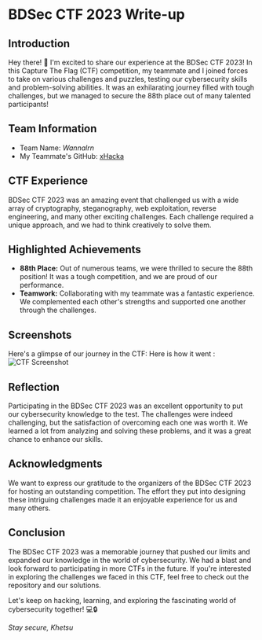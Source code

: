 # BDSec CTF 2023 Write-up

## Introduction

Hey there! 👋 I'm excited to share our experience at the BDSec CTF 2023! In this Capture The Flag (CTF) competition, my teammate and I joined forces to take on various challenges and puzzles, testing our cybersecurity skills and problem-solving abilities. It was an exhilarating journey filled with tough challenges, but we managed to secure the 88th place out of many talented participants!

## Team Information

- Team Name: *Wannalrn*
- My Teammate's GitHub: [xHacka](https://github.com/xHacka)

## CTF Experience

BDSec CTF 2023 was an amazing event that challenged us with a wide array of cryptography, steganography, web exploitation, reverse engineering, and many other exciting challenges. Each challenge required a unique approach, and we had to think creatively to solve them.

## Highlighted Achievements

- **88th Place:** Out of numerous teams, we were thrilled to secure the 88th position! It was a tough competition, and we are proud of our performance.
- **Teamwork:** Collaborating with my teammate was a fantastic experience. We complemented each other's strengths and supported one another through the challenges.

## Screenshots

Here's a glimpse of our journey in the CTF:
Here is how it went :
![CTF Screenshot](https://imgur.com/O3jrRYg.png)  <br>
## Reflection

Participating in the BDSec CTF 2023 was an excellent opportunity to put our cybersecurity knowledge to the test. The challenges were indeed challenging, but the satisfaction of overcoming each one was worth it. We learned a lot from analyzing and solving these problems, and it was a great chance to enhance our skills.

## Acknowledgments

We want to express our gratitude to the organizers of the BDSec CTF 2023 for hosting an outstanding competition. The effort they put into designing these intriguing challenges made it an enjoyable experience for us and many others.

## Conclusion

The BDSec CTF 2023 was a memorable journey that pushed our limits and expanded our knowledge in the world of cybersecurity. We had a blast and look forward to participating in more CTFs in the future. If you're interested in exploring the challenges we faced in this CTF, feel free to check out the repository and our solutions.

Let's keep on hacking, learning, and exploring the fascinating world of cybersecurity together! 💻🔒

*Stay secure,*
*Khetsu*
